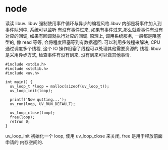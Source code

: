# node

读读 libuv.
libuv 强制使用事件循环与异步的编程风格.libuv 内部是将事件加入到事件队列中, 系统可以监听
有没有事件过来, 如果有事件过来,那么就看事件有没有对应的回调, 如果有回调就执行对应的回调.
原理上, 调用系统服务, 一般都是阻塞型的, 像 read 等等, 会将程度阻塞等到有数据返回.
可以利用多线程来解决, CPU 通过调度多个线程, 这个 IO 操作阻塞了线程可以处理其他需要资源的
线程.
libuv 是采用异步方式, 检查事件有没有到来, 没有到来可以做其他事情.
```
#include <stdio.h>
#include <stdlib.h>
#include <uv.h>

int main() {
  uv_loop_t *loop = malloc(sizeof(uv_loop_t));
  uv_loop_init(loop);

  printf('Now qutting...');
  uv_run(loop, UV_RUN_DEFAULT);

  uv_loop_close(loop);
  free(loop);
  retrun 0;
}
```
uv_loop_init 初始化一个 loop, 使用 uv_loop_close 来关闭, free 是用于释放前面申请的
内存空间的.